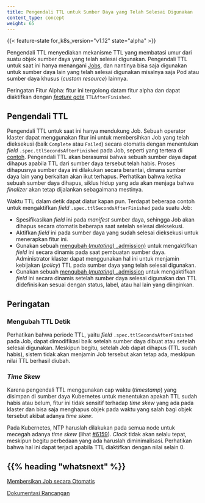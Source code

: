 ```yaml
---
title: Pengendali TTL untuk Sumber Daya yang Telah Selesai Digunakan
content_type: concept
weight: 65
---
```


<!-- overview -->

{{< feature-state for_k8s_version="v1.12" state="alpha" >}}

Pengendali TTL menyediakan mekanisme TTL yang membatasi umur dari suatu
objek sumber daya yang telah selesai digunakan. Pengendali TTL untuk saat ini hanya menangani
[Jobs](/id/docs/concepts/workloads/controllers/jobs-run-to-completion/),
dan nantinya bisa saja digunakan untuk sumber daya lain yang telah selesai digunakan
misalnya saja Pod atau sumber daya khusus (_custom resource_) lainnya.

Peringatan Fitur Alpha: fitur ini tergolong datam fitur alpha dan dapat diaktifkan dengan
[_feature gate_](/docs/reference/command-line-tools-reference/feature-gates/)
`TTLAfterFinished`.







<!-- body -->

## Pengendali TTL

Pengendali TTL untuk saat ini hanya mendukung Job. Sebuah operator klaster
dapat menggunakan fitur ini untuk membersihkan Job yang telah dieksekusi (baik
`Complete` atau `Failed`) secara otomatis dengan menentukan _field_
`.spec.ttlSecondsAfterFinished` pada Job, seperti yang tertera di
[contoh](/id/docs/concepts/workloads/controllers/jobs-run-to-completion/#clean-up-finished-jobs-automatically).
Pengendali TTL akan berasumsi bahwa sebuah sumber daya dapat dihapus apabila
TTL dari sumber daya tersebut telah habis. Proses dihapusnya sumber daya ini
dilakukan secara berantai, dimana sumber daya lain yang
berkaitan akan ikut terhapus. Perhatikan bahwa ketika sebuah sumber daya dihapus,
siklus hidup yang ada akan menjaga bahwa _finalizer_ akan tetap dijalankan sebagaimana mestinya.

Waktu TTL dalam detik dapat diatur kapan pun. Terdapat beberapa contoh untuk mengaktifkan _field_
`.spec.ttlSecondsAfterFinished` pada suatu Job:

* Spesifikasikan _field_ ini pada _manifest_ sumber daya, sehingga Job akan
  dihapus secara otomatis beberapa saat setelah selesai dieksekusi.
* Aktifkan _field_ ini pada sumber daya yang sudah selesai dieksekusi untuk
  menerapkan fitur ini.
* Gunakan sebuah
  [mengubah (_mutating_) _admission)](/docs/reference/access-authn-authz/extensible-admission-controllers/#admission-webhooks)
  untuk mengaktifkan _field_ ini secara dinamis pada saat pembuatan sumber daya.
  Administrator klaster dapat menggunakan hal ini untuk menjamin kebijakan (_policy_) TTL pada
  sumber daya yang telah selesai digunakan.
* Gunakan sebuah
  [mengubah (_mutating_) _admission](/docs/reference/access-authn-authz/extensible-admission-controllers/#admission-webhooks)
  untuk mengaktifkan _field_ ini secara dinamis setelah sumber daya
  selesai digunakan dan TTL didefinisikan sesuai dengan status, label, atau hal lain
  yang diinginkan.

## Peringatan

### Mengubah TTL Detik

Perhatikan bahwa periode TTL, yaitu _field_ `.spec.ttlSecondsAfterFinished` pada Job,
dapat dimodifikasi baik setelah sumber daya dibuat atau setelah selesai digunakan.
Meskipun begitu, setelah Job dapat dihapus (TTL sudah habis), sistem tidak akan
menjamin Job tersebut akan tetap ada, meskipun nilai TTL berhasil diubah.

### _Time Skew_

Karena pengendali TTL menggunakan cap waktu (_timestamp_) yang disimpan di sumber daya
Kubernetes untuk menentukan apakah TTL sudah habis atau belum, fitur ini tidak sensitif
terhadap _time skew_ yang ada pada klaster dan bisa saja menghapus objek pada waktu yang salah
bagi objek tersebut akibat adanya _time skew_.

Pada Kubernetes, NTP haruslah dilakukan pada semua node untuk mecegah adanya _time skew_
(lihat [#6159](https://github.com/kubernetes/kubernetes/issues/6159#issuecomment-93844058)).
_Clock_ tidak akan selalu tepat, meskipun begitu perbedaan yang ada haruslah diminimalisasi.
Perhatikan bahwa hal ini dapat terjadi apabila TTL diaktifkan dengan nilai selain 0.



## {{% heading "whatsnext" %}}


[Membersikan Job secara Otomatis](/id/docs/concepts/workloads/controllers/jobs-run-to-completion/#clean-up-finished-jobs-automatically)

[Dokumentasi Rancangan](https://github.com/kubernetes/enhancements/blob/master/keps/sig-apps/592-ttl-after-finish/README.md)


